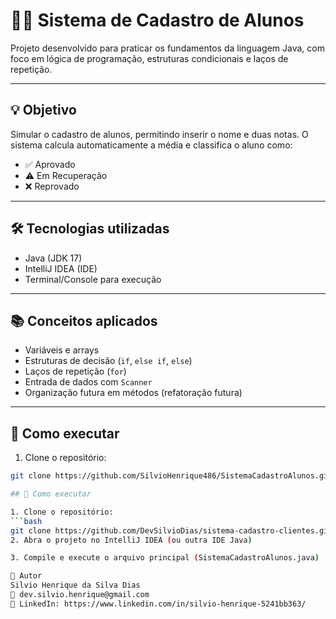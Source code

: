 # 🧑‍🎓 Sistema de Cadastro de Alunos

Projeto desenvolvido para praticar os fundamentos da linguagem Java, com foco em lógica de programação, estruturas condicionais e laços de repetição.

---

## 💡 Objetivo

Simular o cadastro de alunos, permitindo inserir o nome e duas notas. O sistema calcula automaticamente a média e classifica o aluno como:

- ✅ Aprovado  
- ⚠️ Em Recuperação  
- ❌ Reprovado

---

## 🛠️ Tecnologias utilizadas

- Java (JDK 17)  
- IntelliJ IDEA (IDE)  
- Terminal/Console para execução  

---

## 📚 Conceitos aplicados

- Variáveis e arrays  
- Estruturas de decisão (`if`, `else if`, `else`)  
- Laços de repetição (`for`)  
- Entrada de dados com `Scanner`  
- Organização futura em métodos (refatoração futura)  

---

## 🚀 Como executar

1. Clone o repositório:

```bash
git clone https://github.com/SilvioHenrique486/SistemaCadastroAlunos.git

## 🚀 Como executar

1. Clone o repositório:  
```bash
git clone https://github.com/DevSilvioDias/sistema-cadastro-clientes.git
2. Abra o projeto no IntelliJ IDEA (ou outra IDE Java)

3. Compile e execute o arquivo principal (SistemaCadastroAlunos.java)

👤 Autor
Silvio Henrique da Silva Dias
📧 dev.silvio.henrique@gmail.com
🔗 LinkedIn: https://www.linkedin.com/in/silvio-henrique-5241bb363/
